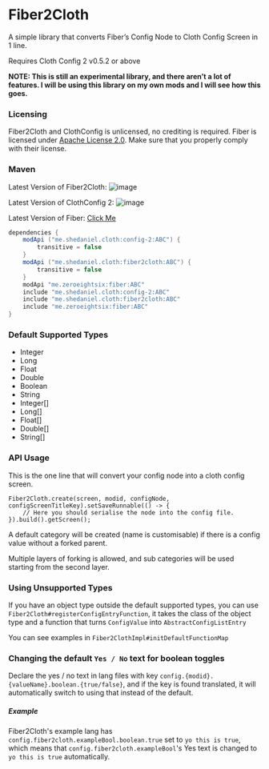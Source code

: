 # Fiber2Cloth
A simple library that converts Fiber’s Config Node to Cloth Config Screen in 1 line.

Requires Cloth Config 2 v0.5.2 or above

**NOTE: This is still an experimental library, and there aren’t a lot of features. I will be using this library on my own mods and I will see how this goes.**

### Licensing
Fiber2Cloth and ClothConfig is unlicensed, no crediting is required.
Fiber is licensed under [Apache License 2.0](https://github.com/DaemonicLabs/fiber/blob/master/LICENSE). Make sure that you properly comply with their license.

### Maven
Latest Version of Fiber2Cloth: ![image](https://api.bintray.com/packages/shedaniel/fiber2cloth/fiber2cloth/images/download.svg)

Latest Version of ClothConfig 2: ![image](https://api.bintray.com/packages/shedaniel/cloth-config-2/config-2/images/download.svg)

Latest Version of Fiber: [Click Me](https://maven.fabricmc.net/me/zeroeightsix/fiber/maven-metadata.xml)

```groovy
dependencies {
    modApi ("me.shedaniel.cloth:config-2:ABC") {
    	transitive = false
    }
    modApi ("me.shedaniel.cloth:fiber2cloth:ABC") {
        transitive = false
    }
    modApi "me.zeroeightsix:fiber:ABC"
    include "me.shedaniel.cloth:config-2:ABC"
    include "me.shedaniel.cloth:fiber2cloth:ABC"
    include "me.zeroeightsix:fiber:ABC"
}
```
### Default Supported Types
- Integer
- Long
- Float
- Double
- Boolean
- String
- Integer[]
- Long[]
- Float[]
- Double[]
- String[]
### API Usage
This is the one line that will convert your config node into a cloth config screen.
```
Fiber2Cloth.create(screen, modid, configNode, configScreenTitleKey).setSaveRunnable(() -> {
    // Here you should serialise the node into the config file.
}).build().getScreen();
```

A default category will be created (name is customisable) if there is a config value without a forked parent.

Multiple layers of forking is allowed, and sub categories will be used starting from the second layer.

### Using Unsupported Types
If you have an object type outside the default supported types, you can use `Fiber2Cloth#registerConfigEntryFunction`, it takes the class of the object type and a function that turns `ConfigValue` into `AbstractConfigListEntry`

You can see examples in `Fiber2ClothImpl#initDefaultFunctionMap`

### Changing the default `Yes / No` text for boolean toggles
Declare the yes / no text in lang files with key `config.{modid}.{valueName}.boolean.{true/false}`, and if the key is found translated, it will automatically switch to using that instead of the default.
##### Example
Fiber2Cloth's example lang has `config.fiber2cloth.exampleBool.boolean.true` set to `yo this is true`, which means that `config.fiber2cloth.exampleBool`'s Yes text is changed to `yo this is true` automatically.
